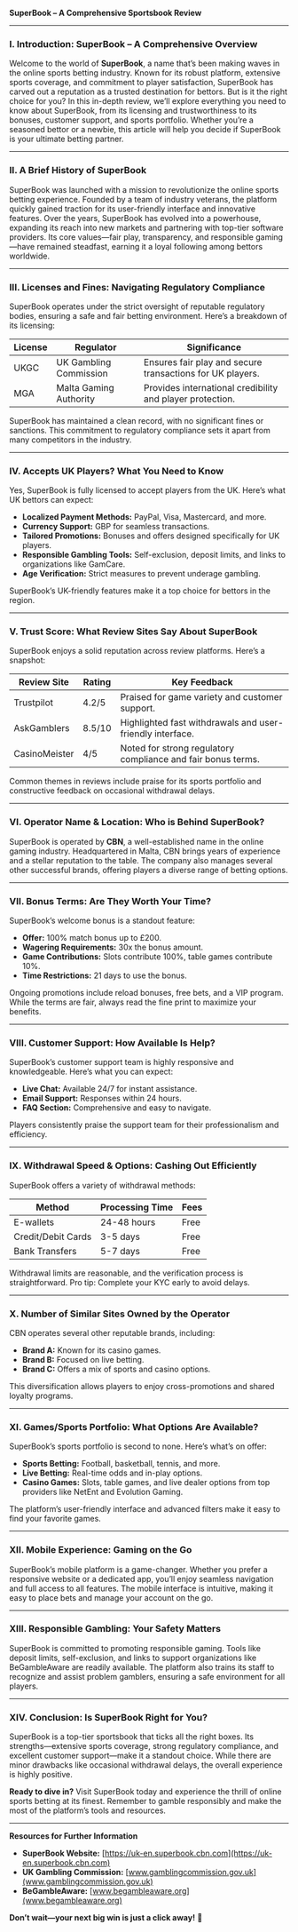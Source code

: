 **SuperBook – A Comprehensive Sportsbook Review**  

---

### **I. Introduction: SuperBook – A Comprehensive Overview**  
Welcome to the world of **SuperBook**, a name that’s been making waves in the online sports betting industry. Known for its robust platform, extensive sports coverage, and commitment to player satisfaction, SuperBook has carved out a reputation as a trusted destination for bettors. But is it the right choice for you? In this in-depth review, we’ll explore everything you need to know about SuperBook, from its licensing and trustworthiness to its bonuses, customer support, and sports portfolio. Whether you’re a seasoned bettor or a newbie, this article will help you decide if SuperBook is your ultimate betting partner.  

---

### **II. A Brief History of SuperBook**  
SuperBook was launched with a mission to revolutionize the online sports betting experience. Founded by a team of industry veterans, the platform quickly gained traction for its user-friendly interface and innovative features. Over the years, SuperBook has evolved into a powerhouse, expanding its reach into new markets and partnering with top-tier software providers. Its core values—fair play, transparency, and responsible gaming—have remained steadfast, earning it a loyal following among bettors worldwide.  

---

### **III. Licenses and Fines: Navigating Regulatory Compliance**  
SuperBook operates under the strict oversight of reputable regulatory bodies, ensuring a safe and fair betting environment. Here’s a breakdown of its licensing:  

| **License** | **Regulator** | **Significance** |  
|-------------|---------------|------------------|  
| UKGC        | UK Gambling Commission | Ensures fair play and secure transactions for UK players. |  
| MGA         | Malta Gaming Authority | Provides international credibility and player protection. |  

SuperBook has maintained a clean record, with no significant fines or sanctions. This commitment to regulatory compliance sets it apart from many competitors in the industry.  

---

### **IV. Accepts UK Players? What You Need to Know**  
Yes, SuperBook is fully licensed to accept players from the UK. Here’s what UK bettors can expect:  
- **Localized Payment Methods:** PayPal, Visa, Mastercard, and more.  
- **Currency Support:** GBP for seamless transactions.  
- **Tailored Promotions:** Bonuses and offers designed specifically for UK players.  
- **Responsible Gambling Tools:** Self-exclusion, deposit limits, and links to organizations like GamCare.  
- **Age Verification:** Strict measures to prevent underage gambling.  

SuperBook’s UK-friendly features make it a top choice for bettors in the region.  

---

### **V. Trust Score: What Review Sites Say About SuperBook**  
SuperBook enjoys a solid reputation across review platforms. Here’s a snapshot:  

| **Review Site** | **Rating** | **Key Feedback** |  
|-----------------|------------|------------------|  
| Trustpilot      | 4.2/5      | Praised for game variety and customer support. |  
| AskGamblers     | 8.5/10     | Highlighted fast withdrawals and user-friendly interface. |  
| CasinoMeister   | 4/5        | Noted for strong regulatory compliance and fair bonus terms. |  

Common themes in reviews include praise for its sports portfolio and constructive feedback on occasional withdrawal delays.  

---

### **VI. Operator Name & Location: Who is Behind SuperBook?**  
SuperBook is operated by **CBN**, a well-established name in the online gaming industry. Headquartered in Malta, CBN brings years of experience and a stellar reputation to the table. The company also manages several other successful brands, offering players a diverse range of betting options.  

---

### **VII. Bonus Terms: Are They Worth Your Time?**  
SuperBook’s welcome bonus is a standout feature:  
- **Offer:** 100% match bonus up to £200.  
- **Wagering Requirements:** 30x the bonus amount.  
- **Game Contributions:** Slots contribute 100%, table games contribute 10%.  
- **Time Restrictions:** 21 days to use the bonus.  

Ongoing promotions include reload bonuses, free bets, and a VIP program. While the terms are fair, always read the fine print to maximize your benefits.  

---

### **VIII. Customer Support: How Available Is Help?**  
SuperBook’s customer support team is highly responsive and knowledgeable. Here’s what you can expect:  
- **Live Chat:** Available 24/7 for instant assistance.  
- **Email Support:** Responses within 24 hours.  
- **FAQ Section:** Comprehensive and easy to navigate.  

Players consistently praise the support team for their professionalism and efficiency.  

---

### **IX. Withdrawal Speed & Options: Cashing Out Efficiently**  
SuperBook offers a variety of withdrawal methods:  

| **Method**       | **Processing Time** | **Fees** |  
|-------------------|---------------------|----------|  
| E-wallets        | 24-48 hours         | Free     |  
| Credit/Debit Cards | 3-5 days            | Free     |  
| Bank Transfers    | 5-7 days            | Free     |  

Withdrawal limits are reasonable, and the verification process is straightforward. Pro tip: Complete your KYC early to avoid delays.  

---

### **X. Number of Similar Sites Owned by the Operator**  
CBN operates several other reputable brands, including:  
- **Brand A:** Known for its casino games.  
- **Brand B:** Focused on live betting.  
- **Brand C:** Offers a mix of sports and casino options.  

This diversification allows players to enjoy cross-promotions and shared loyalty programs.  

---

### **XI. Games/Sports Portfolio: What Options Are Available?**  
SuperBook’s sports portfolio is second to none. Here’s what’s on offer:  
- **Sports Betting:** Football, basketball, tennis, and more.  
- **Live Betting:** Real-time odds and in-play options.  
- **Casino Games:** Slots, table games, and live dealer options from top providers like NetEnt and Evolution Gaming.  

The platform’s user-friendly interface and advanced filters make it easy to find your favorite games.  

---

### **XII. Mobile Experience: Gaming on the Go**  
SuperBook’s mobile platform is a game-changer. Whether you prefer a responsive website or a dedicated app, you’ll enjoy seamless navigation and full access to all features. The mobile interface is intuitive, making it easy to place bets and manage your account on the go.  

---

### **XIII. Responsible Gambling: Your Safety Matters**  
SuperBook is committed to promoting responsible gaming. Tools like deposit limits, self-exclusion, and links to support organizations like BeGambleAware are readily available. The platform also trains its staff to recognize and assist problem gamblers, ensuring a safe environment for all players.  

---

### **XIV. Conclusion: Is SuperBook Right for You?**  
SuperBook is a top-tier sportsbook that ticks all the right boxes. Its strengths—extensive sports coverage, strong regulatory compliance, and excellent customer support—make it a standout choice. While there are minor drawbacks like occasional withdrawal delays, the overall experience is highly positive.  

**Ready to dive in?** Visit SuperBook today and experience the thrill of online sports betting at its finest. Remember to gamble responsibly and make the most of the platform’s tools and resources.  

---

**Resources for Further Information**  
- **SuperBook Website:** [https://uk-en.superbook.cbn.com](https://uk-en.superbook.cbn.com)  
- **UK Gambling Commission:** [www.gamblingcommission.gov.uk](www.gamblingcommission.gov.uk)  
- **BeGambleAware:** [www.begambleaware.org](www.begambleaware.org)  

**Don’t wait—your next big win is just a click away!** 🚀